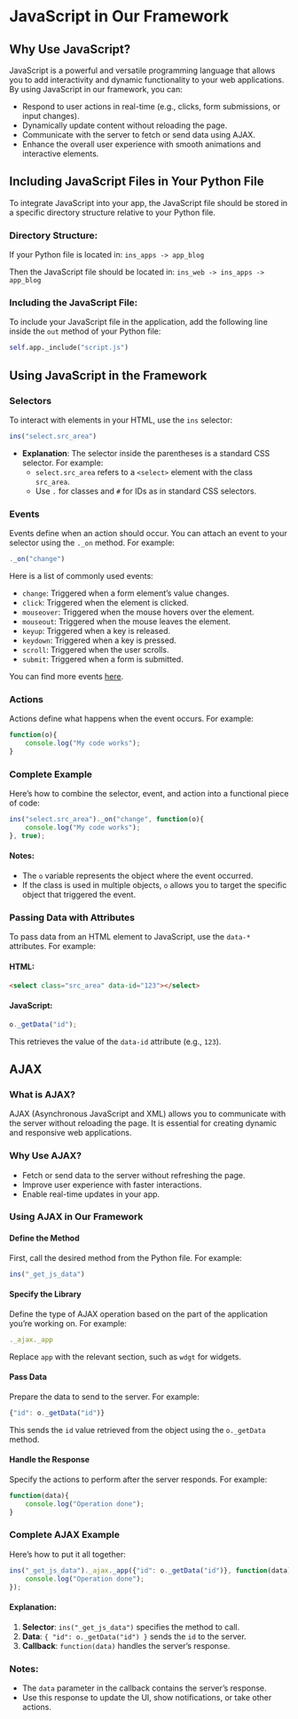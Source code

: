 # JavaScript in Our Framework

## Why Use JavaScript?
JavaScript is a powerful and versatile programming language that allows you to add interactivity and dynamic functionality to your web applications. By using JavaScript in our framework, you can:

- Respond to user actions in real-time (e.g., clicks, form submissions, or input changes).
- Dynamically update content without reloading the page.
- Communicate with the server to fetch or send data using AJAX.
- Enhance the overall user experience with smooth animations and interactive elements.

## Including JavaScript Files in Your Python File
To integrate JavaScript into your app, the JavaScript file should be stored in a specific directory structure relative to your Python file.

### Directory Structure:
If your Python file is located in:
`ins_apps -> app_blog`

Then the JavaScript file should be located in:
`ins_web -> ins_apps -> app_blog`

### Including the JavaScript File:
To include your JavaScript file in the application, add the following line inside the `out` method of your Python file:

```python
self.app._include("script.js")
```

## Using JavaScript in the Framework

### Selectors
To interact with elements in your HTML, use the `ins` selector:

```javascript
ins("select.src_area")
```

- **Explanation**: The selector inside the parentheses is a standard CSS selector. For example:
  - `select.src_area` refers to a `<select>` element with the class `src_area`.
  - Use `.` for classes and `#` for IDs as in standard CSS selectors.

### Events
Events define when an action should occur. You can attach an event to your selector using the `._on` method. For example:

```javascript
._on("change")
```

Here is a list of commonly used events:
- `change`: Triggered when a form element’s value changes.
- `click`: Triggered when the element is clicked.
- `mouseover`: Triggered when the mouse hovers over the element.
- `mouseout`: Triggered when the mouse leaves the element.
- `keyup`: Triggered when a key is released.
- `keydown`: Triggered when a key is pressed.
- `scroll`: Triggered when the user scrolls.
- `submit`: Triggered when a form is submitted.

You can find more events [here](https://www.w3schools.com/jsref/dom_obj_event.asp).

### Actions
Actions define what happens when the event occurs. For example:

```javascript
function(o){
    console.log("My code works");
}
```

### Complete Example
Here’s how to combine the selector, event, and action into a functional piece of code:

```javascript
ins("select.src_area")._on("change", function(o){
    console.log("My code works");
}, true);
```

#### Notes:
- The `o` variable represents the object where the event occurred.
- If the class is used in multiple objects, `o` allows you to target the specific object that triggered the event.

### Passing Data with Attributes
To pass data from an HTML element to JavaScript, use the `data-*` attributes. For example:

#### HTML:
```html
<select class="src_area" data-id="123"></select>
```

#### JavaScript:
```javascript
o._getData("id");
```
This retrieves the value of the `data-id` attribute (e.g., `123`).

## AJAX
### What is AJAX?
AJAX (Asynchronous JavaScript and XML) allows you to communicate with the server without reloading the page. It is essential for creating dynamic and responsive web applications.

### Why Use AJAX?
- Fetch or send data to the server without refreshing the page.
- Improve user experience with faster interactions.
- Enable real-time updates in your app.

### Using AJAX in Our Framework

#### Define the Method
First, call the desired method from the Python file. For example:

```javascript
ins("_get_js_data")
```

#### Specify the Library
Define the type of AJAX operation based on the part of the application you’re working on. For example:

```javascript
._ajax._app
```
Replace `app` with the relevant section, such as `wdgt` for widgets.

#### Pass Data
Prepare the data to send to the server. For example:

```javascript
{"id": o._getData("id")}
```
This sends the `id` value retrieved from the object using the `o._getData` method.

#### Handle the Response
Specify the actions to perform after the server responds. For example:

```javascript
function(data){
    console.log("Operation done");
}
```

### Complete AJAX Example
Here’s how to put it all together:

```javascript
ins("_get_js_data")._ajax._app({"id": o._getData("id")}, function(data){
    console.log("Operation done");
});
```

#### Explanation:
1. **Selector**: `ins("_get_js_data")` specifies the method to call.
2. **Data**: `{ "id": o._getData("id") }` sends the `id` to the server.
3. **Callback**: `function(data)` handles the server’s response.

### Notes:
- The `data` parameter in the callback contains the server’s response.
- Use this response to update the UI, show notifications, or take other actions.
